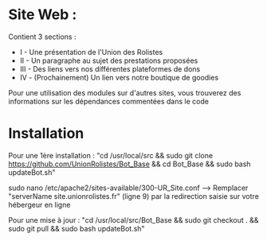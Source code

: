 # Site Web :
Contient 3 sections : 

* I - Une présentation de l'Union des Rolistes
* II - Un paragraphe au sujet des prestations proposées
* III - Des liens vers nos différentes plateformes de dons
* IV - (Prochainement) Un lien vers notre boutique de goodies

Pour une utilisation des modules sur d'autres sites, vous trouverez des informations sur les dépendances commentées dans le code


# Installation
Pour une 1ère installation : 
"cd /usr/local/src && sudo git clone https://github.com/UnionRolistes/Bot_Base && cd Bot_Base && sudo bash updateBot.sh"

sudo nano /etc/apache2/sites-available/300-UR_Site.conf --> Remplacer "serverName site.unionrolistes.fr" (ligne 9) par la redirection saisie sur votre hébergeur en ligne


Pour une mise à jour :
"cd /usr/local/src/Bot_Base && sudo git checkout . && sudo git pull && sudo bash updateBot.sh"
